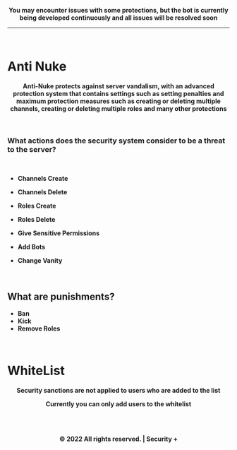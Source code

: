 <div align='center'>

**You may encounter issues with some protections, but the bot is currently being developed continuously and all issues will be resolved soon**

</div>

****
<br/>


# **Anti Nuke**

<div align='center'>

**Anti-Nuke protects against server vandalism, with an advanced protection system that contains settings such as setting penalties and maximum protection measures such as creating or deleting multiple channels, creating or deleting multiple roles and many other protections**

</div>

<br/>

### **What actions does the security system consider to be a threat to the server?**

<br/>

- **Channels Create**

- **Channels Delete**

- **Roles Create**

- **Roles Delete**

- **Give Sensitive Permissions**

- **Add Bots**

- **Change Vanity**

<br/>

## **What are punishments?**

- **Ban**
- **Kick**
- **Remove Roles**

<br/>

# **WhiteList**

<div align='center'>

**Security sanctions are not applied to users who are added to the list**

</div>

<div align='center'>

**Currently you can only add users to the whitelist**

</div>

<br>
<br>

<p align='center'><b>© 2022 All rights reserved. | Security +</b></p>
